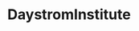 ---
title: DaystromInstitute
crosslinks:
- startrek
- AskScienceFiction
- FanTheories
- DeepSpaceNine
- startrekgifs
- askscience
- PostScarcity
- arrow
- space
- HFY
- tlhInganHol
- videos
- whowouldwin
- StarTrekViewingParty
- oddlysatisfying
- holodeck
- MirrorDaystrom
- rickandmorty
- WritingPrompts
- science
---